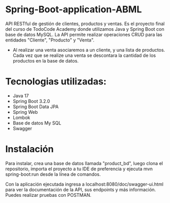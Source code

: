 # Spring-Boot-application-ABML
API RESTful de gestión de clientes, productos y ventas. Es el proyecto final del curso de TodoCode Academy
donde utilizamos Java y Spring Boot con base de datos MySQL. La API permite realizar operaciones CRUD para las entidades "Cliente",
"Producto" y "Venta".
* Al realizar una venta asociaremos a un cliente, y una lista de productos. Cada vez que se realize una venta se descontara la cantidad de los productos
en la base de datos.

# Tecnologias utilizadas:
* Java 17
* Spring Boot 3.2.0
* Spring Boot Data JPA
* Spring Web
* Lombok
* Base de datos My SQL
* Swagger

# Instalación
Para instalar, crea una base de datos llamada "product_bd", luego clona el repositorio, importa el proyecto a tu IDE de preferencia
y ejecuta mvn spring-boot:run desde la línea de comandos.

Con la aplicación ejecutada ingresa a localhost:8080/doc/swagger-ui.html para ver la documentación de la API, sus endpoints y más información.
Puedes realizar pruebas con POSTMAN.
